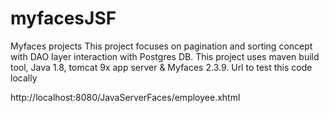 # myfacesJSF
Myfaces projects
This project focuses on pagination and sorting concept with DAO layer interaction with Postgres DB.
This project uses maven build tool, Java 1.8, tomcat 9x app server & Myfaces 2.3.9.
Url to test this code locally 

http://localhost:8080/JavaServerFaces/employee.xhtml

